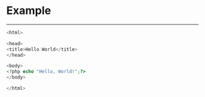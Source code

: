 # Example

---

```php
<html>

<head>
<title>Hello World</title>
</head>

<body>
<?php echo "Hello, World!";?>
</body>

</html>
```
